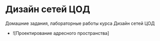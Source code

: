 # Дизайн сетей ЦОД
Домашние задания, лабораторные работы курса Дизайн сетей ЦОД
* ![Проектирование адресного пространства]
